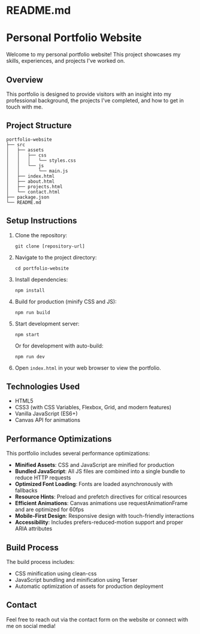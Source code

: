 # README.md

# Personal Portfolio Website

Welcome to my personal portfolio website! This project showcases my skills, experiences, and projects I've worked on. 

## Overview

This portfolio is designed to provide visitors with an insight into my professional background, the projects I've completed, and how to get in touch with me. 

## Project Structure

```
portfolio-website
├── src
│   ├── assets
│   │   ├── css
│   │   │   └── styles.css
│   │   └── js
│   │       └── main.js
│   ├── index.html
│   ├── about.html
│   ├── projects.html
│   └── contact.html
├── package.json
└── README.md
```

## Setup Instructions

1. Clone the repository:
   ```
   git clone [repository-url]
   ```

2. Navigate to the project directory:
   ```
   cd portfolio-website
   ```

3. Install dependencies:
   ```
   npm install
   ```

4. Build for production (minify CSS and JS):
   ```
   npm run build
   ```

5. Start development server:
   ```
   npm start
   ```
   Or for development with auto-build:
   ```
   npm run dev
   ```

6. Open `index.html` in your web browser to view the portfolio.

## Technologies Used

- HTML5
- CSS3 (with CSS Variables, Flexbox, Grid, and modern features)
- Vanilla JavaScript (ES6+)
- Canvas API for animations

## Performance Optimizations

This portfolio includes several performance optimizations:

- **Minified Assets**: CSS and JavaScript are minified for production
- **Bundled JavaScript**: All JS files are combined into a single bundle to reduce HTTP requests
- **Optimized Font Loading**: Fonts are loaded asynchronously with fallbacks
- **Resource Hints**: Preload and prefetch directives for critical resources
- **Efficient Animations**: Canvas animations use requestAnimationFrame and are optimized for 60fps
- **Mobile-First Design**: Responsive design with touch-friendly interactions
- **Accessibility**: Includes prefers-reduced-motion support and proper ARIA attributes

## Build Process

The build process includes:
- CSS minification using clean-css
- JavaScript bundling and minification using Terser
- Automatic optimization of assets for production deployment

## Contact

Feel free to reach out via the contact form on the website or connect with me on social media!